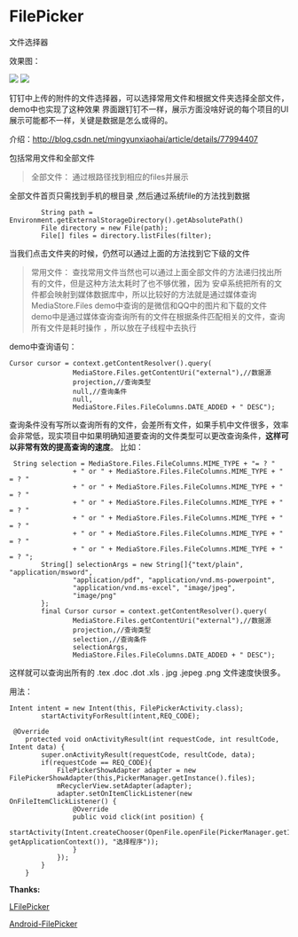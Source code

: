 # FilePicker
文件选择器

效果图：

![](https://github.com/chsmy/FilePicker/blob/master/images/2012.gif)
![](https://github.com/chsmy/FilePicker/blob/master/images/2013.gif)

钉钉中上传的附件的文件选择器，可以选择常用文件和根据文件夹选择全部文件，demo中也实现了这种效果
界面跟钉钉不一样，展示方面没啥好说的每个项目的UI展示可能都不一样，关键是数据是怎么或得的。

介绍：http://blog.csdn.net/mingyunxiaohai/article/details/77994407

包括常用文件和全部文件

>全部文件：
 通过根路径找到相应的files并展示
 
 全部文件首页只需找到手机的根目录 ,然后通过系统file的方法找到数据
 
 ```
         String path = Environment.getExternalStorageDirectory().getAbsolutePath() 
         File directory = new File(path);
         File[] files = directory.listFiles(filter);
 ```
 
 当我们点击文件夹的时候，仍然可以通过上面的方法找到它下级的文件

>常用文件：
查找常用文件当然也可以通过上面全部文件的方法递归找出所有的文件，但是这种方法太耗时了也不够优雅，因为
安卓系统把所有的文件都会映射到媒体数据库中，所以比较好的方法就是通过媒体查询MediaStore.Files
demo中查询的是微信和QQ中的图片和下载的文件
demo中是通过媒体查询查询所有的文件在根据条件匹配相关的文件，查询所有文件是耗时操作 ，所以放在子线程中去执行

demo中查询语句：
```
Cursor cursor = context.getContentResolver().query(
                MediaStore.Files.getContentUri("external"),//数据源
                projection,//查询类型
                null,//查询条件
                null,
                MediaStore.Files.FileColumns.DATE_ADDED + " DESC");
```
查询条件没有写所以查询所有的文件，会差所有文件，如果手机中文件很多，效率会非常低，现实项目中如果明确知道要查询的文件类型可以更改查询条件，**这样可以非常有效的提高查询的速度**。
比如：
```
 String selection = MediaStore.Files.FileColumns.MIME_TYPE + "= ? "
                + " or " + MediaStore.Files.FileColumns.MIME_TYPE + " = ? "
                + " or " + MediaStore.Files.FileColumns.MIME_TYPE + " = ? "
                + " or " + MediaStore.Files.FileColumns.MIME_TYPE + " = ? "
                + " or " + MediaStore.Files.FileColumns.MIME_TYPE + " = ? "
                + " or " + MediaStore.Files.FileColumns.MIME_TYPE + " = ? "
                + " or " + MediaStore.Files.FileColumns.MIME_TYPE + " = ? ";
        String[] selectionArgs = new String[]{"text/plain", "application/msword",
                "application/pdf", "application/vnd.ms-powerpoint",
                "application/vnd.ms-excel", "image/jpeg",
                "image/png"
        };
        final Cursor cursor = context.getContentResolver().query(
                MediaStore.Files.getContentUri("external"),//数据源
                projection,//查询类型
                selection,//查询条件
                selectionArgs,
                MediaStore.Files.FileColumns.DATE_ADDED + " DESC");
```

这样就可以查询出所有的 .tex .doc .dot .xls . jpg .jepeg .png 文件速度快很多。

用法：
```
Intent intent = new Intent(this, FilePickerActivity.class);
        startActivityForResult(intent,REQ_CODE);
```

```
 @Override
    protected void onActivityResult(int requestCode, int resultCode, Intent data) {
        super.onActivityResult(requestCode, resultCode, data);
        if(requestCode == REQ_CODE){
            FilePickerShowAdapter adapter = new FilePickerShowAdapter(this,PickerManager.getInstance().files);
            mRecyclerView.setAdapter(adapter);
            adapter.setOnItemClickListener(new OnFileItemClickListener() {
                @Override
                public void click(int position) {
                    startActivity(Intent.createChooser(OpenFile.openFile(PickerManager.getInstance().files.get(position).getPath(), getApplicationContext()), "选择程序"));
                }
            });
        }
    }
```

**Thanks:**

[LFilePicker](https://github.com/leonHua/LFilePicker)

[Android-FilePicker](https://github.com/DroidNinja/Android-FilePicker)
